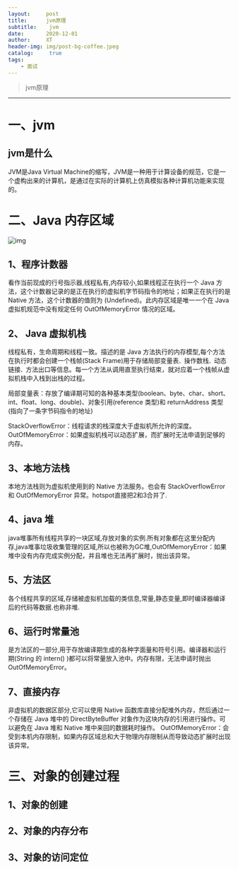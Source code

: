 ```yaml
---
layout:     post
title:      jvm原理
subtitle:    jvm
date:       2020-12-01
author:     XT
header-img: img/post-bg-coffee.jpeg
catalog: 	 true
tags:
    - 面试
---
```



> jvm原理


----

# 一、jvm


## jvm是什么

JVM是Java Virtual Machine的缩写，JVM是一种用于计算设备的规范，它是一个虚构出来的计算机，是通过在实际的计算机上仿真模拟各种计算机功能来实现的。

# 二、Java 内存区域

![img](https://imgconvert.csdnimg.cn/aHR0cHM6Ly91c2VyLWdvbGQtY2RuLnhpdHUuaW8vMjAxNy85LzQvZGQzYjE1YjNkODgyNmZhZWFlMjA2Mzk3NmZiOTkyMTM_aW1hZ2VWaWV3Mi8wL3cvMTI4MC9oLzk2MC9mb3JtYXQvd2VicC9pZ25vcmUtZXJyb3IvMQ)

## 1、程序计数器

看作当前现成的行号指示器,线程私有,内存较小,如果线程正在执行一个 Java 方法，这个计数器记录的是正在执行的虚拟机字节码指令的地址；如果正在执行的是 Native 方法，这个计数器的值则为 (Undefined)。此内存区域是唯一一个在 Java 虚拟机规范中没有规定任何 OutOfMemoryError 情况的区域。

## 2、 Java 虚拟机栈

线程私有，生命周期和线程一致。描述的是 Java 方法执行的内存模型,每个方法在执行时都会创建一个栈帧(Stack Frame)用于存储局部变量表`、`操作数栈`、`动态链接`、`方法出口等信息。每一个方法从调用直至执行结束，就对应着一个栈帧从虚拟机栈中入栈到出栈的过程。

局部变量表：存放了编译期可知的各种基本类型(boolean、byte、char、short、int、float、long、double)、对象引用(reference 类型)和 returnAddress 类型(指向了一条字节码指令的地址)

StackOverflowError：线程请求的栈深度大于虚拟机所允许的深度。
OutOfMemoryError：如果虚拟机栈可以动态扩展，而扩展时无法申请到足够的内存。

## 3、本地方法栈

本地方法栈则为虚拟机使用到的 Native 方法服务。也会有 StackOverflowError 和 OutOfMemoryError 异常。hotspot直接把2和3合并了.

## 4、java 堆

java堆事所有线程共享的一块区域,存放对象的实例.所有对象都在这里分配内存,java堆事垃圾收集管理的区域,所以也被称为GC堆,OutOfMemoryError：如果堆中没有内存完成实例分配，并且堆也无法再扩展时，抛出该异常。

## 5、方法区

各个线程共享的区域,存储被虚拟机加载的类信息,常量,静态变量,即时编译器编译后的代码等数据.也称非堆.

## 6、运行时常量池

是方法区的一部分,用于存放编译期生成的各种字面量和符号引用。编译器和运行期(String 的 intern() )都可以将常量放入池中。内存有限，无法申请时抛出 OutOfMemoryError。

## 7、直接内存

非虚拟机的数据区部分,它可以使用 Native 函数库直接分配堆外内存，然后通过一个存储在 Java 堆中的 DirectByteBuffer 对象作为这块内存的引用进行操作。可以避免在 Java 堆和 Native 堆中来回的数据耗时操作。
OutOfMemoryError：会受到本机内存限制，如果内存区域总和大于物理内存限制从而导致动态扩展时出现该异常。

# 三、对象的创建过程

## 1、对象的创建

## 2、对象的内存分布

## 3、对象的访问定位





